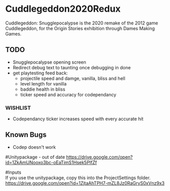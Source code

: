 # Cuddlegeddon2020Redux

Cuddlegeddon: Snugglepocalypse is the 2020 remake of the 2012 game Cuddlegeddon, for the Origin Stories exhibition through Dames Making Games. 

## TODO
* Snugglepocalypse opening screen
* Redirect debug text to taunting once debugging in done
* get playtesting feed back:
    * projectile speed and damge, vanilla, bliss and hell
    * level length for vanilla
    * baddie health in bliss
    * ticker speed and accuracy for codependancy
    
### WISHLIST
* Codependancy ticker increases speed with every accurate hit

## Known Bugs
 
* Codep doesn't work
  

#Unitypackage - out of date
https://drive.google.com/open?id=1ZkAmUNooxo3bc-oEaTimS1Hsek5PlfZf

#Inputs  
If you use the unitypackage, copy this into the ProjectSettings folder.
https://drive.google.com/open?id=1ZjtaAhTPH7-mZL8Jz0RaGryS0xVnz9x3